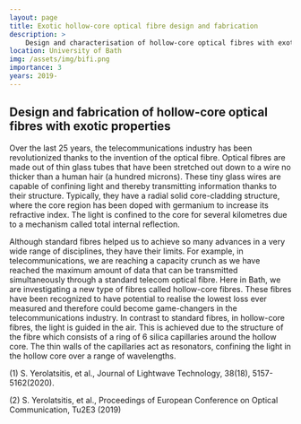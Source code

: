 ```yaml
---
layout: page
title: Exotic hollow-core optical fibre design and fabrication
description: >
    Design and characterisation of hollow-core optical fibres with exotic properties
location: University of Bath
img: /assets/img/bifi.png
importance: 3
years: 2019-
---
```

##  Design and fabrication of hollow-core optical fibres with exotic properties

Over the last 25 years, the telecommunications industry has been revolutionized thanks to the invention of the optical fibre. Optical fibres are made out of thin glass tubes that have been stretched out down to a wire no thicker than a human hair (a hundred microns). These tiny glass wires are capable of confining light and thereby transmitting information thanks to their structure. Typically, they have a radial solid core-cladding structure, where the core region has been doped with germanium to increase its refractive index. The light is confined to the core for several kilometres due to a mechanism called total internal reflection.   
 
Although standard fibres helped us to achieve so many advances in a very wide range of disciplines, they have their limits. For example, in telecommunications, we are reaching a  capacity crunch as we have reached the maximum amount of data that can be transmitted  simultaneously through a standard  telecom optical fibre. Here in Bath, we are investigating a new type of fibres called hollow-core fibres. These fibres have been recognized to have potential to realise the lowest loss ever measured and therefore could become game-changers in the telecommunications industry. In contrast to standard fibres, in hollow-core fibres, the light is guided in the air. This is achieved due to the structure of the fibre which consists of a ring of 6 silica capillaries around the hollow core. The thin walls of the capillaries act as resonators, confining the light in the hollow core over a range of wavelengths. 

(1) S. Yerolatsitis, et al., Journal of Lightwave Technology, 38(18), 5157-5162(2020).

(2) S. Yerolatsitis, et al., Proceedings of European Conference on Optical Communication, Tu2E3 (2019)
